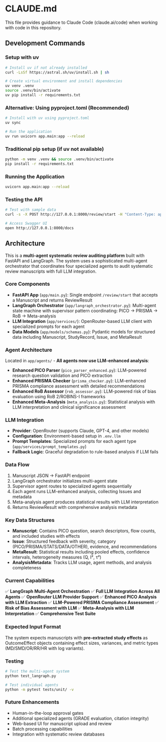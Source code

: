 # CLAUDE.md

This file provides guidance to Claude Code (claude.ai/code) when working with code in this repository.

## Development Commands

### Setup with uv
```bash
# Install uv if not already installed
curl -LsSf https://astral.sh/uv/install.sh | sh

# Create virtual environment and install dependencies
uv venv .venv
source .venv/bin/activate
uv pip install -r requirements.txt
```

### Alternative: Using pyproject.toml (Recommended)
```bash
# Install with uv using pyproject.toml
uv sync

# Run the application
uv run uvicorn app.main:app --reload
```

### Traditional pip setup (if uv not available)
```bash
python -m venv .venv && source .venv/bin/activate
pip install -r requirements.txt
```

### Running the Application
```bash
uvicorn app.main:app --reload
```

### Testing the API
```bash
# Test with sample data
curl -s -X POST http://127.0.0.1:8000/review/start -H "Content-Type: application/json" -d @tests/sample_manuscript.json | jq

# Access Swagger UI
open http://127.0.0.1:8000/docs
```

## Architecture

This is a **multi-agent systematic review auditing platform** built with FastAPI and LangGraph. The system uses a sophisticated multi-agent orchestrator that coordinates four specialized agents to audit systematic review manuscripts with full LLM integration.

### Core Components

- **FastAPI App** (`app/main.py`): Single endpoint `/review/start` that accepts a Manuscript and returns ReviewResult
- **LangGraph Orchestrator** (`app/langraph_orchestrator.py`): Multi-agent state machine with supervisor pattern coordinating: PICO → PRISMA → RoB → Meta-analysis
- **LLM Integration** (`app/services/`): OpenRouter-based LLM client with specialized prompts for each agent
- **Data Models** (`app/models/schemas.py`): Pydantic models for structured data including Manuscript, StudyRecord, Issue, and MetaResult

### Agent Architecture

Located in `app/agents/` - **All agents now use LLM-enhanced analysis**:
- **Enhanced PICO Parser** (`pico_parser_enhanced.py`): LLM-powered research question validation and PICO extraction
- **Enhanced PRISMA Checker** (`prisma_checker.py`): LLM-enhanced PRISMA compliance assessment with detailed recommendations
- **Enhanced RoB Assessor** (`rob_assessor.py`): LLM-powered risk of bias evaluation using RoB 2/ROBINS-I frameworks
- **Enhanced Meta-Analysis** (`meta_analysis.py`): Statistical analysis with LLM interpretation and clinical significance assessment

### LLM Integration

- **Provider**: OpenRouter (supports Claude, GPT-4, and other models)
- **Configuration**: Environment-based setup in `.env.llm`
- **Prompt Templates**: Specialized prompts for each agent type (`app/services/prompt_templates.py`)
- **Fallback Logic**: Graceful degradation to rule-based analysis if LLM fails

### Data Flow

1. Manuscript JSON → FastAPI endpoint
2. LangGraph orchestrator initializes multi-agent state
3. Supervisor agent routes to specialized agents sequentially
4. Each agent runs LLM-enhanced analysis, collecting Issues and metadata
5. Meta-analysis agent produces statistical results with LLM interpretation
6. Returns ReviewResult with comprehensive analysis metadata

### Key Data Structures

- **Manuscript**: Contains PICO question, search descriptors, flow counts, and included studies with effects
- **Issue**: Structured feedback with severity, category (PICO/PRISMA/STATS/DATA/OTHER), evidence, and recommendations
- **MetaResult**: Statistical results including pooled effects, confidence intervals, heterogeneity measures (Q, I², τ²)
- **AnalysisMetadata**: Tracks LLM usage, agent methods, and analysis completeness

### Current Capabilities

✅ **LangGraph Multi-Agent Orchestration**
✅ **Full LLM Integration Across All Agents**
✅ **OpenRouter LLM Provider Support**
✅ **Enhanced PICO Analysis with LLM Extraction**
✅ **LLM-Powered PRISMA Compliance Assessment**
✅ **Risk of Bias Assessment with LLM**
✅ **Meta-Analysis with LLM Interpretation**
✅ **Comprehensive Test Suite**

### Expected Input Format

The system expects manuscripts with **pre-extracted study effects** as OutcomeEffect objects containing effect sizes, variances, and metric types (MD/SMD/OR/RR/HR with log variants).

### Testing

```bash
# Test the multi-agent system
python test_langraph.py

# Test individual agents
python -m pytest tests/unit/ -v
```

### Future Enhancements

- Human-in-the-loop approval gates
- Additional specialized agents (GRADE evaluation, citation integrity)
- Web-based UI for manuscript upload and review
- Batch processing capabilities
- Integration with systematic review databases